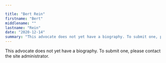 ```yaml
---

title: "Bert Rein"
firstname: "Bert"
middlename: ""
lastname: "Rein"
date: "2020-12-14"
summary: "This advocate does not yet have a biography. To submit one, please contact the site administrator."
---
```

This advocate does not yet have a biography. To submit one, please contact the site administrator.

